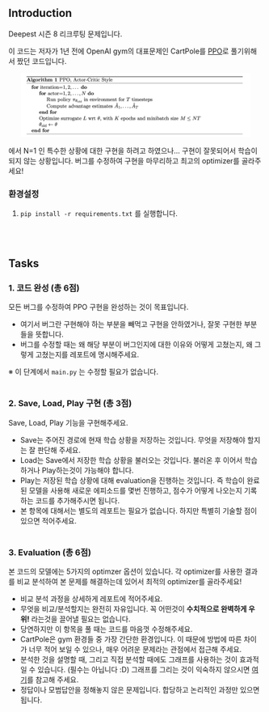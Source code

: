 ## Introduction

Deepest 시즌 8 리크루팅 문제입니다.

이 코드는 저자가 1년 전에 OpenAI gym의 대표문제인 CartPole를 [PPO](https://arxiv.org/pdf/1707.06347.pdf)로 풀기위해서 짰던 코드입니다.
<p align="center">
  <img src="imgs/PPO_pseudocode.png" width="90%" height="50%"></img>
</p>
에서 N=1 인 특수한 상황에 대한 구현을 하려고 하였으나... 구현이 잘못되어서 학습이 되지 않는 상황입니다.
버그를 수정하여 구현을 마무리하고 최고의 optimizer를 골라주세요!

### 환경설정

1. `pip install -r requirements.txt` 를 실행합니다.

<br><br>
## Tasks

### 1. 코드 완성 (총 6점)

모든 버그를 수정하여 PPO 구현을 완성하는 것이 목표입니다.

- 여기서 버그란 구현해야 하는 부분을 빼먹고 구현을 안하였거나, 잘못 구현한 부분들을 뜻합니다.
- 버그를 수정할 때는 왜 해당 부분이 버그인지에 대한 이유와 어떻게 고쳤는지, 왜 그렇게 고쳤는지를 레포트에 명시해주세요.

※ 이 단계에서 `main.py` 는 수정할 필요가 없습니다.
<br><br>

### 2. Save, Load, Play 구현 (총 3점)

Save, Load, Play 기능을 구현해주세요.

- Save는 주어진 경로에 현재 학습 상황을 저장하는 것입니다. 무엇을 저장해야 할지는 잘 판단해 주세요.
- Load는 Save에서 저장한 학습 상황을 불러오는 것입니다. 불러온 후 이어서 학습하거나 Play하는것이 가능해야 합니다.
- Play는 저장된 학습 상황에 대해 evaluation을 진행하는 것입니다. 즉 학습이 완료된 모델을 사용해 새로운 에피소드를 몇번 진행하고, 점수가 어떻게 나오는지 기록하는 코드를 추가해주시면 됩니다.
- 본 항목에 대해서는 별도의 레포트는 필요가 없습니다. 하지만 특별히 기술할 점이 있으면 적어주세요.
<br><br>

### 3. Evaluation (총 6점)

본 코드의 모델에는 5가지의 optimzer 옵션이 있습니다. 각 optimizer를 사용한 결과를 비교 분석하여 본 문제를 해결하는데 있어서 최적의 optimizer를 골라주세요!

- 비교 분석 과정을 상세하게 레포트에 적어주세요.
- 무엇을 비교/분석할지는 완전히 자유입니다. 꼭 어떤것이 **수치적으로 완벽하게 우위!** 라는것을 끌어낼 필요는 없습니다.
- 당연하지만 이 항목을 풀 때는 코드를 마음껏 수정해주세요.
- CartPole은 gym 환경들 중 가장 간단한 환경입니다. 이 때문에 방법에 따른 차이가 너무 적어 보일 수 있으나, 매우 어려운 문제라는 관점에서 접근해 주세요.
- 분석한 것을 설명할 때, 그리고 직접 분석할 때에도 그래프를 사용하는 것이 효과적일 수 있습니다. (필수는 아닙니다 :D) 그래프를 그리는 것이 익숙하지 않으시면 [여기](https://pytorch.org/tutorials/recipes/recipes/tensorboard_with_pytorch.html)를 참고해 주세요.
- 정답이나 모범답안을 정해놓지 않은 문제입니다. 합당하고 논리적인 과정만 있으면 됩니다.

